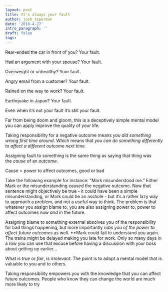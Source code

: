 ```yaml
---
layout: post
title: It's always your fault
author: josh_teperman
date: '2018-4-27'
intro_paragraph: ''
draft: false
tags:
---
```

Rear-ended the car in front of you? Your fault.

Had an argument with your spouse? Your fault.

Overweight or unhealthy? Your fault.

Angry email from a customer? Your fault.

Rained on the way to work? Your fault.

Earthquake in Japan? Your fault.

Even when it’s not your fault it’s still your fault.

Far from being doom and gloom, this is a deceptively simple mental model you can apply improve the quality of your life.

Taking responsibility for a negative outcome means *you did something wrong first time around*. Which means that *you can do something differently to affect a different outcome next time.*

Assigning fault to something is the same thing as saying that thing was the *cause* of an *outcome*.

Cause = power to affect outcomes, good or bad

Take the following example for instance: “Mark misunderstood me.” Either Mark or the misunderstanding caused the negative outcome. Now that sentence might objectively be true - it could have been a simple misunderstanding, or Mark could be an asshole - but it’s a rather lazy way to approach a problem, and not a useful way to think. The problem is that whatever you assign blame to, you are also assigning power to, power to affect outcomes now *and* in the future.

Assigning blame to something external absolves you of the responsibility for bad things happening, but more importantly *robs you of* *the power to affect future outcomes* as well. **Mark could fail to understand you again. The trains might be delayed making you late for work. Only so many days in a row you can use that excuse before having a discussion with your boss about getting up earlier…

What is *true* or *fair*, is *irrelevant*. The point is to adopt a mental model that is valuable to you and to others.

Taking responsibility empowers you with the knowledge that you can affect future outcomes. People who know they can change the world are much more likely to try
